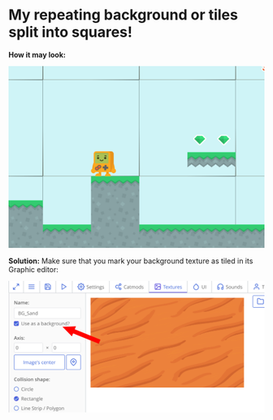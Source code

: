 # My repeating background or tiles split into squares!

**How it may look:**

![](./../images/ts_TearedBackgroundExample.png)

**Solution:** Make sure that you mark your background texture as tiled in its Graphic editor:

![](./../images/ts_TearedBackground.png)
